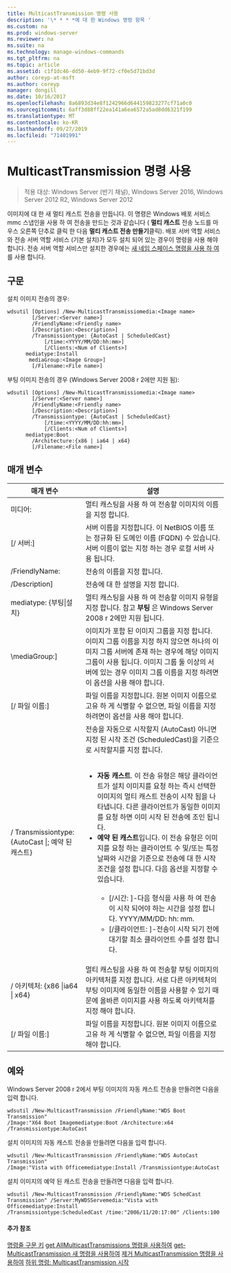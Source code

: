 ```yaml
---
title: MulticastTransmission 명령 사용
description: '\* * * *에 대 한 Windows 명령 항목 '
ms.custom: na
ms.prod: windows-server
ms.reviewer: na
ms.suite: na
ms.technology: manage-windows-commands
ms.tgt_pltfrm: na
ms.topic: article
ms.assetid: c1f1dc46-dd50-4eb9-9f72-cf0e5d71bd3d
author: coreyp-at-msft
ms.author: coreyp
manager: dongill
ms.date: 10/16/2017
ms.openlocfilehash: 8a6893d34e8f1242966d644159823277cf71a0c0
ms.sourcegitcommit: 6aff3d88ff22ea141a6ea6572a5ad8dd6321f199
ms.translationtype: MT
ms.contentlocale: ko-KR
ms.lasthandoff: 09/27/2019
ms.locfileid: "71401991"
---
```

# <a name="using-the-new-multicasttransmission-command"></a>MulticastTransmission 명령 사용

>적용 대상: Windows Server (반기 채널), Windows Server 2016, Windows Server 2012 R2, Windows Server 2012

이미지에 대 한 새 멀티 캐스트 전송을 만듭니다. 이 명령은 Windows 배포 서비스 mmc 스냅인을 사용 하 여 전송을 만드는 것과 같습니다 ( **멀티 캐스트** 전송 노드를 마우스 오른쪽 단추로 클릭 한 다음 **멀티 캐스트 전송 만들기**클릭). 배포 서버 역할 서비스와 전송 서버 역할 서비스 (기본 설치)가 모두 설치 되어 있는 경우이 명령을 사용 해야 합니다. 전송 서버 역할 서비스만 설치한 경우에는 [새 네임 스페이스 명령을 사용 하 여](using-the-new-namespace-command.md)를 사용 합니다.
## <a name="syntax"></a>구문
설치 이미지 전송의 경우:
```
wdsutil [Options] /New-MulticastTransmissiomedia:<Image name>
        [/Server:<Server name>]
        /FriendlyName:<Friendly name>
        [/Description:<Description>]
        /Transmissiontype: {AutoCast | ScheduledCast}
            [/time:<YYYY/MM/DD:hh:mm>]
            [/Clients:<Num of Clients>]
      mediatype:Install
       mediaGroup:<Image Group>]
        [/Filename:<File name>]
```
부팅 이미지 전송의 경우 (Windows Server 2008 r 2에만 지원 됨):
```
wdsutil [Options] /New-MulticastTransmissiomedia:<Image name>
        [/Server:<Server name>]
        /FriendlyName:<Friendly name>
        [/Description:<Description>]
        /Transmissiontype: {AutoCast | ScheduledCast}
            [/time:<YYYY/MM/DD:hh:mm>]
            [/Clients:<Num of Clients>]
      mediatype:Boot
        /Architecture:{x86 | ia64 | x64}
        [/Filename:<File name>]
```
## <a name="parameters"></a>매개 변수
|매개 변수|설명|
|-------|--------|
미디어: <Image name>|멀티 캐스팅을 사용 하 여 전송할 이미지의 이름을 지정 합니다.|
|[/ 서버:<Server name>]|서버 이름을 지정합니다. 이 NetBIOS 이름 또는 정규화 된 도메인 이름 (FQDN) 수 있습니다. 서버 이름이 없는 지정 하는 경우 로컬 서버 사용 됩니다.|
|/FriendlyName: <Friendly name>|전송의 이름을 지정 합니다.|
|/Description<Description>]|전송에 대 한 설명을 지정 합니다.|
mediatype: {부팅&#124;설치}|멀티 캐스팅을 사용 하 여 전송할 이미지 유형을 지정 합니다. 참고 **부팅** 은 Windows Server 2008 r 2에만 지원 됩니다.|
|\mediaGroup:<Image group name>]|이미지가 포함 된 이미지 그룹을 지정 합니다. 이미지 그룹 이름을 지정 하지 않으면 하나의 이미지 그룹 서버에 존재 하는 경우에 해당 이미지 그룹이 사용 됩니다. 이미지 그룹 둘 이상의 서버에 있는 경우 이미지 그룹 이름을 지정 하려면이 옵션을 사용 해야 합니다.|
|[/ 파일 이름:<File name>]|파일 이름을 지정합니다. 원본 이미지 이름으로 고유 하 게 식별할 수 없으면, 파일 이름을 지정 하려면이 옵션을 사용 해야 합니다.|
|/ Transmissiontype: {AutoCast &#124;; 예약 된 캐스트}|전송을 자동으로 시작할지 (AutoCast) 아니면 지정 된 시작 조건 (ScheduledCast)을 기준으로 시작할지를 지정 합니다.<br /><br /><ul><li>**자동 캐스트**. 이 전송 유형은 해당 클라이언트가 설치 이미지를 요청 하는 즉시 선택한 이미지의 멀티 캐스트 전송이 시작 됨을 나타냅니다. 다른 클라이언트가 동일한 이미지를 요청 하면 이미 시작 된 전송에 조인 됩니다.</li><li>**예약 된 캐스트**입니다. 이 전송 유형은 이미지를 요청 하는 클라이언트 수 및/또는 특정 날짜와 시간을 기준으로 전송에 대 한 시작 조건을 설정 합니다. 다음 옵션을 지정할 수 있습니다.<br /><br /><ul><li>[/시간: <time>]-다음 형식을 사용 하 여 전송이 시작 되어야 하는 시간을 설정 합니다. YYYY/MM/DD: hh: mm.</li><li>[/클라이언트: <Number of clients>]-전송이 시작 되기 전에 대기할 최소 클라이언트 수를 설정 합니다.</li></ul></li></ul>|
|/ 아키텍처: {x86 &#124;ia64 &#124; x64}|멀티 캐스팅을 사용 하 여 전송할 부팅 이미지의 아키텍처를 지정 합니다. 서로 다른 아키텍처의 부팅 이미지에 동일한 이름을 사용할 수 있기 때문에 올바른 이미지를 사용 하도록 아키텍처를 지정 해야 합니다.|
|[/ 파일 이름:<File name>]|파일 이름을 지정합니다. 원본 이미지 이름으로 고유 하 게 식별할 수 없으면, 파일 이름을 지정 해야 합니다.|
## <a name="BKMK_examples"></a>예와
Windows Server 2008 r 2에서 부팅 이미지의 자동 캐스트 전송을 만들려면 다음을 입력 합니다.
```
wdsutil /New-MulticastTransmission /FriendlyName:"WDS Boot Transmission"
/Image:"X64 Boot Imagemediatype:Boot /Architecture:x64 /Transmissiontype:AutoCast
```
설치 이미지의 자동 캐스트 전송을 만들려면 다음을 입력 합니다.
```
wdsutil /New-MulticastTransmission /FriendlyName:"WDS AutoCast Transmission"
/Image:"Vista with Officemediatype:Install /Transmissiontype:AutoCast
```
설치 이미지의 예약 된 캐스트 전송을 만들려면 다음을 입력 합니다.
```
wdsutil /New-MulticastTransmission /FriendlyName:"WDS SchedCast Transmission" /Server:MyWDSServemedia:"Vista with Officemediatype:Install 
/Transmissiontype:ScheduledCast /time:"2006/11/20:17:00" /Clients:100
```
#### <a name="additional-references"></a>추가 참조
[명령줄 구문 키](command-line-syntax-key.md)
[get AllMulticastTransmissions 명령을 사용하여](using-the-get-allmulticasttransmissions-command.md)
[get-MulticastTransmission 새 명령을 사용하여](using-the-get-multicasttransmission-command.md)
[제거 MulticastTransmission 명령을 사용하여](using-the-remove-multicasttransmission-command.md)
[하위 명령: MulticastTransmission 시작](subcommand-start-multicasttransmission.md)
